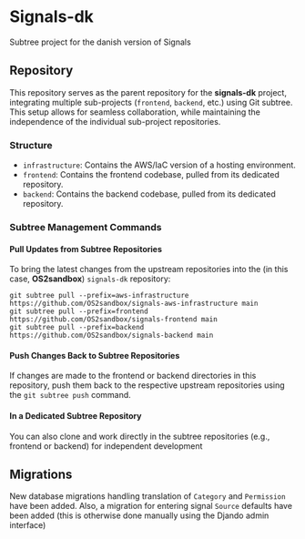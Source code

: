 # Signals-dk
Subtree project for the danish version of Signals

## Repository

This repository serves as the parent repository for the **signals-dk** project, integrating multiple sub-projects (`frontend`, `backend`, etc.) using Git subtree. This setup allows for seamless collaboration, while maintaining the independence of the individual sub-project repositories.

### Structure

- `infrastructure`: Contains the AWS/IaC version of a hosting environment.
- `frontend`: Contains the frontend codebase, pulled from its dedicated repository.
- `backend`: Contains the backend codebase, pulled from its dedicated repository.

### Subtree Management Commands

#### Pull Updates from Subtree Repositories

To bring the latest changes from the upstream repositories into the (in this case, **OS2sandbox**) `signals-dk` repository:

```
git subtree pull --prefix=aws-infrastructure https://github.com/OS2sandbox/signals-aws-infrastructure main
git subtree pull --prefix=frontend https://github.com/OS2sandbox/signals-frontend main
git subtree pull --prefix=backend https://github.com/OS2sandbox/signals-backend main
```

#### Push Changes Back to Subtree Repositories
If changes are made to the frontend or backend directories in this repository, push them back to the respective upstream repositories using the `git subtree push` command.

#### In a Dedicated Subtree Repository
You can also clone and work directly in the subtree repositories (e.g., frontend or backend) for independent development

## Migrations

New database migrations handling translation of `Category` and `Permission` have been added. Also, a migration for entering signal `Source` defaults have been added (this is otherwise done manually using the Djando admin interface)
